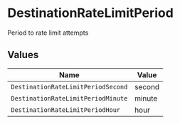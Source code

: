 # DestinationRateLimitPeriod

Period to rate limit attempts


## Values

| Name                               | Value                              |
| ---------------------------------- | ---------------------------------- |
| `DestinationRateLimitPeriodSecond` | second                             |
| `DestinationRateLimitPeriodMinute` | minute                             |
| `DestinationRateLimitPeriodHour`   | hour                               |